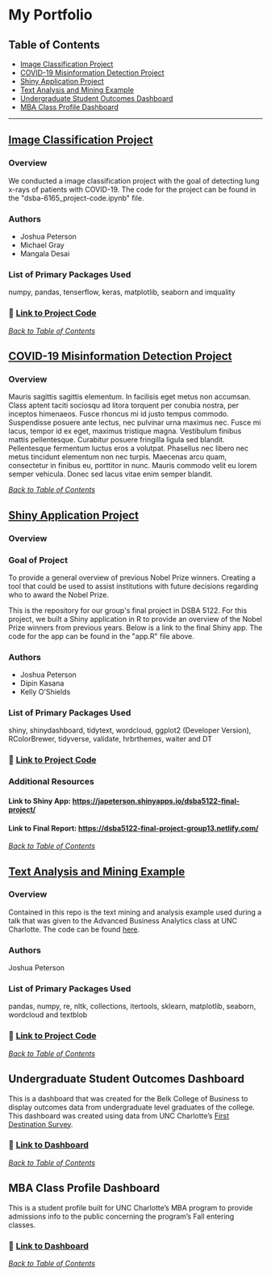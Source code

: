 # My Portfolio

## Table of Contents

- [Image Classification Project](#image-classification-project)
- [COVID-19 Misinformation Detection Project](#covid-19-misinformation-detection-project)
- [Shiny Application Project](#shiny-application-project)
- [Text Analysis and Mining Example](#text-analysis-and-mining-example)
- [Undergraduate Student Outcomes Dashboard](#undergraduate-student-outcomes-dashboard)
- [MBA Class Profile Dashboard](#mba-class-profile-dashboard)

---

## [Image Classification Project](https://github.com/joshapeterson/My-Portfolio/tree/main/image-classification-project)

### Overview

We conducted a image classification project with the goal of detecting lung x-rays of patients with COVID-19. The code for the project can be found in the "dsba-6165_project-code.ipynb" file. 

### Authors

* Joshua Peterson
* Michael Gray
* Mangala Desai

### List of Primary Packages Used

numpy, pandas, tenserflow, keras, matplotlib, seaborn and imquality

### 🔗 [Link to Project Code](https://github.com/joshapeterson/My-Portfolio/blob/main/image-classification-project/image-classification-project_code.ipynb)

*[Back to Table of Contents](#table-of-contents)*

## [COVID-19 Misinformation Detection Project](https://github.com/joshapeterson/My-Portfolio/tree/main/misinformation-detection-project)

### Overview

Mauris sagittis sagittis elementum. In facilisis eget metus non accumsan. Class aptent taciti sociosqu ad litora torquent per conubia nostra, per inceptos himenaeos. Fusce rhoncus mi id justo tempus commodo. Suspendisse posuere ante lectus, nec pulvinar urna maximus nec. Fusce mi lacus, tempor id ex eget, maximus tristique magna. Vestibulum finibus mattis pellentesque. Curabitur posuere fringilla ligula sed blandit. Pellentesque fermentum luctus eros a volutpat. Phasellus nec libero nec metus tincidunt elementum non nec turpis. Maecenas arcu quam, consectetur in finibus eu, porttitor in nunc. Mauris commodo velit eu lorem semper vehicula. Donec sed lacus vitae enim semper blandit.

*[Back to Table of Contents](#table-of-contents)*

## [Shiny Application Project](https://github.com/joshapeterson/My-Portfolio/tree/main/shiny-application-project)

### Overview

### Goal of Project

To provide a general overview of previous Nobel Prize winners. Creating a tool that could be used to assist institutions with future decisions regarding who to award the Nobel Prize.

This is the repository for our group's final project in DSBA 5122. For this project, we built a Shiny application in R to provide an overview of the Nobel Prize winners from previous years. Below is a link to the final Shiny app. The code for the app can be found in the "app.R" file above. 

### Authors

* Joshua Peterson
* Dipin Kasana
* Kelly O'Shields

### List of Primary Packages Used

shiny, shinydashboard, tidytext, wordcloud, ggplot2 (Developer Version), RColorBrewer, tidyverse, validate, hrbrthemes, waiter and DT

### 🔗 [Link to Project Code](https://github.com/joshapeterson/My-Portfolio/blob/main/shiny-application-project/app.R)

### Additional Resources

#### Link to Shiny App: https://japeterson.shinyapps.io/dsba5122-final-project/

#### Link to Final Report: https://dsba5122-final-project-group13.netlify.com/

*[Back to Table of Contents](#table-of-contents)*

## [Text Analysis and Mining Example](https://github.com/joshapeterson/My-Portfolio/tree/main/text-mining-and-analysis-example)

### Overview

Contained in this repo is the text mining and analysis example used during a talk that was given to the Advanced Business Analytics class at UNC Charlotte. The code can be found [here](https://github.com/joshapeterson/My-Portfolio/blob/main/text-mining-and-analysis-example/text-analysis-and-mining-example_code.ipynb).

### Authors

Joshua Peterson

### List of Primary Packages Used

pandas, numpy, re, nltk, collections, itertools, sklearn, matplotlib, seaborn, wordcloud and textblob

### 🔗 [Link to Project Code](https://github.com/joshapeterson/My-Portfolio/blob/main/text-mining-and-analysis-example/text-analysis-and-mining-example_code.ipynb)

*[Back to Table of Contents](#table-of-contents)*

## Undergraduate Student Outcomes Dashboard

This is a dashboard that was created for the Belk College of Business to display outcomes data from undergraduate level graduates of the college. This dashboard was created using data from UNC Charlotte’s [First Destination Survey](https://firstdestination.charlotte.edu/).

### 🔗 [Link to Dashboard](https://belkcollege.charlotte.edu/about-us/facts-and-rankings/undergraduate-student-outcomes/undergraduate-student-outcomes-2022)

*[Back to Table of Contents](#table-of-contents)*

## MBA Class Profile Dashboard

This is a student profile built for UNC Charlotte’s MBA program to provide admissions info to the public concerning the program’s Fall entering classes.

### 🔗 [Link to Dashboard](https://mba.charlotte.edu/admissions/class-profile)

*[Back to Table of Contents](#table-of-contents)*


